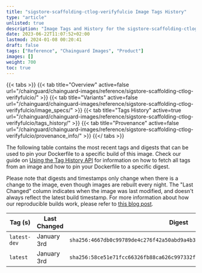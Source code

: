 ```yaml
---
title: "sigstore-scaffolding-ctlog-verifyfulcio Image Tags History"
type: "article"
unlisted: true
description: "Image Tags and History for the sigstore-scaffolding-ctlog-verifyfulcio Chainguard Image"
date: 2023-06-22T11:07:52+02:00
lastmod: 2024-01-08 00:20:41
draft: false
tags: ["Reference", "Chainguard Images", "Product"]
images: []
weight: 700
toc: true
---
```


{{< tabs >}}
{{< tab title="Overview" active=false url="/chainguard/chainguard-images/reference/sigstore-scaffolding-ctlog-verifyfulcio/" >}}
{{< tab title="Variants" active=false url="/chainguard/chainguard-images/reference/sigstore-scaffolding-ctlog-verifyfulcio/image_specs/" >}}
{{< tab title="Tags History" active=true url="/chainguard/chainguard-images/reference/sigstore-scaffolding-ctlog-verifyfulcio/tags_history/" >}}
{{< tab title="Provenance" active=false url="/chainguard/chainguard-images/reference/sigstore-scaffolding-ctlog-verifyfulcio/provenance_info/" >}}
{{</ tabs >}}

The following table contains the most recent tags and digests that can be used to pin your Dockerfile to a specific build of this image. Check our guide on [Using the Tag History API](/chainguard/chainguard-images/using-the-tag-history-api/) for information on how to fetch all tags from an image and how to pin your Dockerfile to a specific digest.

Please note that digests and timestamps only change when there is a change to the image, even though images are rebuilt every night. The "Last Changed" column indicates when the image was last modified, and doesn't always reflect the latest build timestamp. For more information about how our reproducible builds work, please refer to [this blog post](https://www.chainguard.dev/unchained/reproducing-chainguards-reproducible-image-builds).

| Tag (s)       | Last Changed | Digest                                                                    |
|---------------|--------------|---------------------------------------------------------------------------|
|  `latest-dev` | January 3rd  | `sha256:4667db0c99789de4c276f42a50abd9a4b327b77dd144bfbc233fc54d8abff8a1` |
|  `latest`     | January 3rd  | `sha256:58ce51e71fcc66326fb88ca626c997332f54a3b1e525a740ed8292e3030beb67` |

